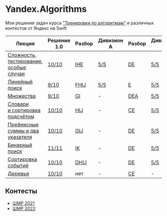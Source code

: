 # Yandex.Algorithms
Мои решения задач курса ["Тренировки по алгоритмам"](https://yandex.ru/yaintern/algorithm-training) и различных контестов от Яндекс на Swift

| Лекция | Решение 1.0 | Разбор | Дивизион A | Разбор | Дивизион B | Разбор |
| - | - | - | - | - | - | - |
| [Сложность, тестирование, особые случаи](https://youtu.be/QLhqYNsPIVo) | [10/10](Solution1.md) | [IHE](https://youtu.be/mdJdB7On4AM) | [5/5](SolutionA1.md) | [DE](https://youtu.be/SP_zryTfMIc) | [5/5](SolutionB1.md) | [BDE](https://youtu.be/WZgl1GW3lMA) |
| [Линейный поиск](https://youtu.be/SKwB41FrGgU) | [9/10](Solution2.md) | [FHIJ](https://youtu.be/mdJdB7On4AM&t=1805) | [5/5](SolutionA2.md) | [E](https://youtu.be/SP_zryTfMIc?t=2600)| [5/5](SolutionB2.md) | [BE](https://youtu.be/WZgl1GW3lMA?t=2096) |
| [Множества](https://youtu.be/PUpmV2ieIHA) | [9/10](Solution3.md) | [GI](https://youtu.be/J2C6rDqe8mQ) | - | [DEA](https://youtu.be/mjdu8abcNfc?t=22) | [5/5](SolutionB3.md) | [DE](https://youtu.be/adZYAsm6kow?t=30) |
| [Словари и сортировка подсчётом](https://youtu.be/Nb5mW1yWVSs) | [10/10](Solution4.md) | [HIJ](https://youtu.be/J2C6rDqe8mQ?t=1860) | - | [CE](https://youtu.be/mjdu8abcNfc?t=2353) | [5/5](SolutionB4.md) | [CDE](https://youtu.be/adZYAsm6kow?t=1979) |
| [Префиксные суммы и два указателя](https://youtu.be/de28y8Dcvkg) | [10/10](Solution5.md) | [GIJ](https://youtu.be/fqsuy5rwZhk?t=280) | - | [DE](https://youtu.be/zU12H9x9MNg?t=40) | [5/5](SolutionB5.md)| [CE](https://youtu.be/0ExkSKz0Y8U?t=23) |
| [Бинарный поиск](https://youtu.be/YENpZexHfuk)| [11/11](Solution6.md) | [IK](https://youtu.be/fqsuy5rwZhk?t=3075) | - | [DE](https://youtu.be/zU12H9x9MNg?t=2354) | [5/5](SolutionB6.md) | [DE](https://youtu.be/0ExkSKz0Y8U?t=2529) |
| [Сортировка событий](https://youtu.be/hGixDBO-p6Q) | [10/10](Solution7.md) | [DHIJ](https://youtu.be/5lfkBD4dnGM&t=310) | - | [DE](https://youtu.be/4zPoDYvcT6U?t=22) | [5/5](SolutionB7.md) | [CE](https://youtu.be/r5mRCMLY_L4?t=24) |
| [Деревья](https://youtu.be/lEJzqHgyels) | [10/10](Solution8.md) | нет | - | [CE](https://youtu.be/4zPoDYvcT6U?t=1751) | - | [CE](https://youtu.be/r5mRCMLY_L4?t=1945) |

## Контесты

- [ШМР 2021](MDS_2021.md)
- [ШМР 2022](MDS_2022.md)
